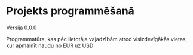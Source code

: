 # Projekts programmēšanā
Versija 0.0.0

Programmatūra, kas pēc lietotāja vajadzībām atrod visizdevīgākās vietas, kur apmainīt naudu no EUR uz USD
